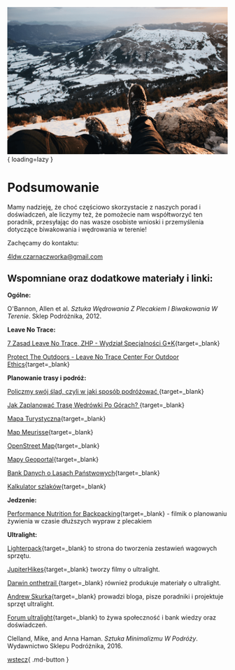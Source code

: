 ![góry](images/image17.png){ loading=lazy }

# Podsumowanie

Mamy nadzieję, że choć częściowo skorzystacie z naszych porad i doświadczeń, ale liczymy też, że pomożecie nam współtworzyć ten poradnik, przesyłając do nas wasze osobiste wnioski i przemyślenia dotyczące biwakowania i wędrowania w terenie! 

Zachęcamy do kontaktu:

4ldw.czarnaczworka@gmail.com

## Wspomniane oraz dodatkowe materiały i linki:

**Ogólne:**

O'Bannon, Allen et al. *Sztuka Wędrowania Z Plecakiem I Biwakowania W Terenie*. Sklep Podróżnika, 2012.

**Leave No Trace:**

[7 Zasad Leave No Trace, ZHP - Wydział Specjalności G*K](http://specjalnosci.zhp.pl/specjalnosci-harcerskie/ekologiczna/7-zasad-leave-no-trace/){target=_blank}

[Protect The Outdoors - Leave No Trace Center For Outdoor Ethics](https://lnt.org/){target=_blank}

**Planowanie trasy i podróż:**

[Policzmy swój ślad, czyli w jaki sposób podróżować ](https://post-turysta.pl/artykul/policzmy-swoj-slad){target=_blank}

[Jak Zaplanować Trasę Wędrówki Po Górach? ](https://blog.sklepiguana.pl/gory-dla-poczatkujacych-zaplanowac-trase-gorach){target=_blank}

[Mapa Turystyczna](https://mapa-turystyczna.pl/){target=_blank}

[Map Meurisse](https://map.meurisse.org){target=_blank}

[OpenStreet Map](http://www.openstreetmap.org){target=_blank}

[Mapy Geoportal](https://mapy.geoportal.gov.pl/){target=_blank}

[Bank Danych o Lasach Państwowych](https://www.bdl.lasy.gov.pl/portal/mapy){target=_blank}

[Kalkulator szlaków](https://www.szlaki.net.pl/kalkulator.php){target=_blank}

**Jedzenie:**

 [Performance Nutrition for Backpacking](https://www.youtube.com/watch?v=iqgayipoNWA){target=_blank} - filmik o planowaniu żywienia w czasie dłuższych wypraw z plecakiem

**Ultralight:**

[Lighterpack](https://lighterpack.com/welcome){target=_blank} to strona do tworzenia zestawień wagowych sprzętu.

[JupiterHikes](https://www.youtube.com/channel/UCTY6PJNvuO49nIG-aWSVLJQ){target=_blank} tworzy filmy o ultralight.

[Darwin onthetrail ](https://www.youtube.com/channel/UC18exdGWh7piVWisrnDXiZg){target=_blank} również produkuje materiały o ultralight.

[Andrew Skurka](https://andrewskurka.com){target=_blank} prowadzi bloga, pisze poradniki i projektuje sprzęt ultralight.

[Forum ultralight](https://www.reddit.com/r/Ultralight/){target=_blank} to żywa społeczność i bank wiedzy oraz doświadczeń.

Clelland, Mike, and Anna Haman. *Sztuka Minimalizmu W Podróży*. Wydawnictwo Sklepu Podróżnika, 2016.


[wstecz](/Wtrakciewypoczynku){ .md-button }


